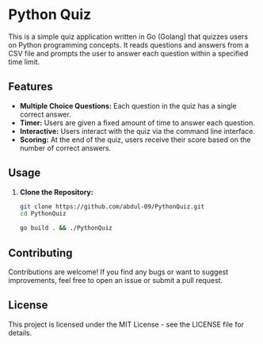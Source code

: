 # Python Quiz

This is a simple quiz application written in Go (Golang) that quizzes users on Python programming concepts. It reads questions and answers from a CSV file and prompts the user to answer each question within a specified time limit.

## Features

- **Multiple Choice Questions:** Each question in the quiz has a single correct answer.
- **Timer:** Users are given a fixed amount of time to answer each question.
- **Interactive:** Users interact with the quiz via the command line interface.
- **Scoring:** At the end of the quiz, users receive their score based on the number of correct answers.

## Usage

1. **Clone the Repository:**
   ```bash
   git clone https://github.com/abdul-09/PythonQuiz.git
   cd PythonQuiz

   go build . && ./PythonQuiz

## Contributing
Contributions are welcome! If you find any bugs or want to suggest improvements, feel free to open an issue or submit a pull request.

## License
This project is licensed under the MIT License - see the LICENSE file for details.